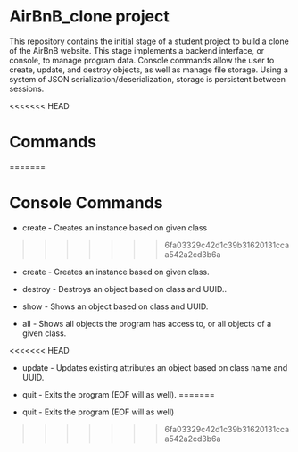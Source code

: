 # AirBnB_clone project
This repository contains the initial stage of a student project to build a clone of the AirBnB website. This stage implements a backend interface, or console, to manage program data. Console commands allow the user to create, update, and destroy objects, as well as manage file storage. Using a system of JSON serialization/deserialization, storage is persistent between sessions.


<<<<<<< HEAD
# Commands
=======
# Console Commands
* create - Creates an instance based on given class
>>>>>>> 6fa03329c42d1c39b31620131ccaa542a2cd3b6a

* create - Creates an instance based on given class.

* destroy - Destroys an object based on class and UUID..

* show - Shows an object based on class and UUID.

* all - Shows all objects the program has access to, or all objects of a given class.

<<<<<<< HEAD
* update - Updates existing attributes an object based on class name and UUID.

* quit - Exits the program (EOF will as well).
=======
* quit - Exits the program (EOF will as well)
>>>>>>> 6fa03329c42d1c39b31620131ccaa542a2cd3b6a

